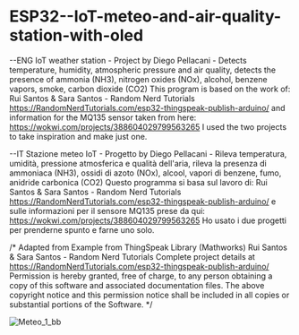 # ESP32--IoT-meteo-and-air-quality-station-with-oled

--ENG
IoT weather station - Project by Diego Pellacani -
Detects temperature, humidity, atmospheric pressure and air quality, detects the presence of ammonia (NH3), nitrogen oxides (NOx), alcohol, benzene vapors, smoke, carbon dioxide (CO2)
This program is based on the work of:
Rui Santos & Sara Santos - Random Nerd Tutorials https://RandomNerdTutorials.com/esp32-thingspeak-publish-arduino/
and information for the MQ135 sensor taken from here: https://wokwi.com/projects/388604029799563265
I used the two projects to take inspiration and make just one.

--IT
Stazione meteo IoT - Progetto by Diego Pellacani -
Rileva temperatura, umidità, pressione atmosferica e qualità dell'aria, rileva la presenza di ammoniaca (NH3), ossidi di azoto (NOx), alcool, vapori di benzene, fumo, anidride carbonica (CO2)
Questo programma si basa sul lavoro di:
Rui Santos & Sara Santos - Random Nerd Tutorials https://RandomNerdTutorials.com/esp32-thingspeak-publish-arduino/
e sulle informazioni per il sensore MQ135 prese da qui: https://wokwi.com/projects/388604029799563265
Ho usato i due progetti per prenderne spunto e farne uno solo.

/*
  Adapted from Example from ThingSpeak Library (Mathworks) 
  Rui Santos & Sara Santos - Random Nerd Tutorials
  Complete project details at https://RandomNerdTutorials.com/esp32-thingspeak-publish-arduino/
  Permission is hereby granted, free of charge, to any person obtaining a copy of this software and associated documentation files.
  The above copyright notice and this permission notice shall be included in all copies or substantial portions of the Software.
*/

![Meteo_1_bb](https://github.com/user-attachments/assets/cd7a263d-9f15-4e99-91a5-272223d560f5)
